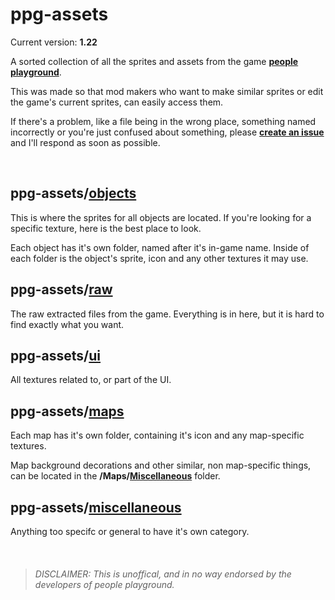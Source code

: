 
# ppg-assets
Current version: **1.22**

A sorted collection of all the sprites and assets from the game **[people playground](https://store.steampowered.com/app/1118200/People_Playground/)**.

This was made so that mod makers who want to make similar sprites or edit the game's current sprites, can easily access them.

If there's a problem, like a file being in the wrong place, something named incorrectly or you're just confused about something, please **[create an issue](https://github.com/UniDuki/ppg-assets/issues/new/choose)** and I'll respond as soon as possible.

&nbsp;



## ppg-assets/[objects](https://github.com/UniDuki/ppg-assets/tree/master/Objects)
This is where the sprites for all objects are located. If you're looking for a specific texture, here is the best place to look.

Each object has it's own folder, named after it's in-game name. Inside of each folder is the object's sprite, icon and any other textures it may use.



## ppg-assets/[raw](https://github.com/UniDuki/ppg-assets/tree/master/raw)
The raw extracted files from the game. Everything is in here, but it is hard to find exactly what you want.



## ppg-assets/[ui](https://github.com/UniDuki/ppg-assets/tree/master/UI)
All textures related to, or part of the UI.



## ppg-assets/[maps](https://github.com/UniDuki/ppg-assets/tree/master/Maps)
Each map has it's own folder, containing it's icon and any map-specific textures.

Map background decorations and other similar, non map-specific things, can be located in the **/Maps/[Miscellaneous](https://github.com/UniDuki/ppg-assets/tree/master/Maps/Miscellaneous)** folder.



## ppg-assets/[miscellaneous](https://github.com/UniDuki/ppg-assets/tree/master/Miscellaneous)
Anything too specifc or general to have it's own category.

&nbsp;

> ###### *DISCLAIMER: This is unoffical, and in no way endorsed by the developers of people playground.*
